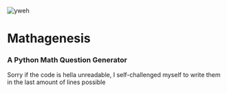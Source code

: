 ![yweh]([https://postimg.cc/TLD0qyXt](https://i.postimg.cc/J0CCvjs7/math.png))
# Mathagenesis
### A Python Math Question Generator
Sorry if the code is hella unreadable, I self-challenged myself to write them in the last amount of lines possible
